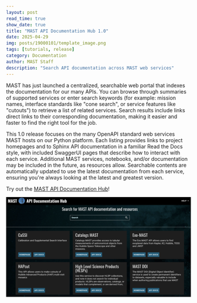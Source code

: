 ```yaml
---
layout: post
read_time: true
show_date: true
title: "MAST API Documentation Hub 1.0"
date: 2025-04-29
img: posts/19000101/template_image.png
tags: [tutorials, release]
category: Documentation
author: MAST Staff
description: "Search API documentation across MAST web services"
---
```


MAST has just launched a centralized, searchable web portal that indexes the documentation for our many APIs. You can browse through summaries of supported services or enter search keywords (for example: mission names, interface standards like "cone search", or service features like "cutouts") to retrieve a list of related services. Search results include links direct links to their corresponding documentation, making it easier and faster to find the right tool for the job. 

This 1.0 release focuses on the many OpenAPI standard web services MAST hosts on our Python platform. Each listing provides links to project homepages and to Sphinx API documentation in a familiar Read the Docs style, with included SwaggerUI pages that describe how to interact with each service. Additional MAST services, notebooks, and/or documentation may be included in the future, as resources allow. Searchable contents are automatically updated to use the latest documentation from each service, ensuring you're always looking at the latest and greatest version.

Try out the [MAST API Documentation Hub](https://mast.stsci.edu/docs/)!

![Screenshot of the API Documentation Hub page, scrolled down slightly, showing the MAST header and 'help' link, an empty search bar, and the first six service summaries boxed with individual home page and docs links. These are CaSSI, Catalogs MAST, Exo-MAST, HAPCut, High Level Science Products, and MAST DOI.](/assets/img/posts/20250429/api_doc_hub.png)

